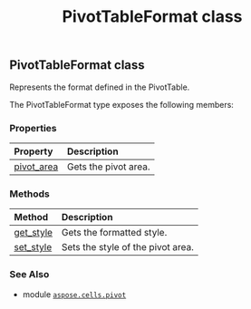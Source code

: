 ﻿---
title: PivotTableFormat class
second_title: Aspose.Cells for Python via .NET API References
description: 
type: docs
weight: 200
url: /aspose.cells.pivot/pivottableformat/
is_root: false
---

## PivotTableFormat class

Represents the format defined in the PivotTable.



The PivotTableFormat type exposes the following members:

### Properties
| Property | Description |
| :- | :- |
| [pivot_area](/cells/python-net/aspose.cells.pivot/pivottableformat/pivot_area) | Gets the pivot area. |


### Methods
| Method | Description |
| :- | :- |
| [get_style](/cells/python-net/aspose.cells.pivot/pivottableformat/get_style/#) | Gets the formatted style. |
| [set_style](/cells/python-net/aspose.cells.pivot/pivottableformat/set_style/#aspose.cells.Style) | Sets the style of the pivot area. |



### See Also
* module [`aspose.cells.pivot`](..)

